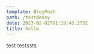 ```yaml
---
template: BlogPost
path: /testdeasy
date: 2023-02-02T01:19:43.273Z
title: hello
---
```

t﻿est testssts